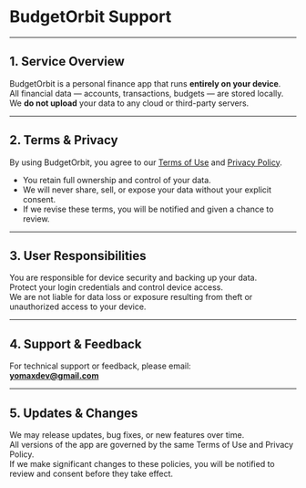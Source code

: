 # BudgetOrbit Support


---

## 1. Service Overview  
BudgetOrbit is a personal finance app that runs **entirely on your device**.  
All financial data — accounts, transactions, budgets — are stored locally.  
We **do not upload** your data to any cloud or third-party servers.

---

## 2. Terms & Privacy  
By using BudgetOrbit, you agree to our [Terms of Use](./terms-of-use.md) and [Privacy Policy](./privacy-policy.md).  
- You retain full ownership and control of your data.  
- We will never share, sell, or expose your data without your explicit consent.  
- If we revise these terms, you will be notified and given a chance to review.

---

## 3. User Responsibilities  
You are responsible for device security and backing up your data.  
Protect your login credentials and control device access.  
We are not liable for data loss or exposure resulting from theft or unauthorized access to your device.

---

## 4. Support & Feedback  
For technical support or feedback, please email:  
**yomaxdev@gmail.com**

---

## 5. Updates & Changes  
We may release updates, bug fixes, or new features over time.  
All versions of the app are governed by the same Terms of Use and Privacy Policy.  
If we make significant changes to these policies, you will be notified to review and consent before they take effect.
